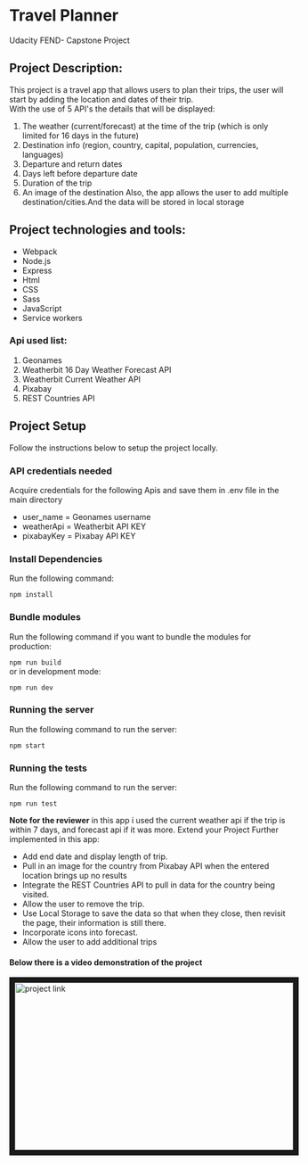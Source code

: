 # Travel Planner
Udacity FEND- Capstone Project

## Project Description:
 This project is a travel app that allows users to plan their trips, the user will start by adding the location and dates of their trip.<br>
 With the use of 5 API's the details that will be displayed:
1. The weather (current/forecast) at the time of the trip (which is only limited for 16 days in the future)
2. Destination info (region, country, capital, population, currencies, languages)
3. Departure and return dates
4. Days left before departure date
5. Duration of the trip
6. An image of the destination
Also, the app allows the user to add multiple destination/cities.And the data will be stored in local storage

## Project technologies and tools:
- Webpack
- Node.js
- Express
- Html
- CSS
- Sass
- JavaScript
- Service workers

### Api used list:
1. Geonames
2. Weatherbit 16 Day Weather Forecast API
3. Weatherbit Current Weather API
4. Pixabay
5. REST Countries API
## Project Setup
Follow the instructions below to setup the project locally.
### API credentials needed
Acquire credentials for the following Apis and save them in .env file in the main directory
* user_name = Geonames username
* weatherApi = Weatherbit API KEY
* pixabayKey = Pixabay API KEY

### Install Dependencies
Run the following command:

```npm install```
### Bundle modules
Run the following command if you want to bundle the modules for production:

```npm run build``` <br>
or in development mode:

```npm run dev```
### Running the server
Run the following command to run the server:

```npm start```
### Running the tests
Run the following command to run the server:

```npm run test```

**Note for the reviewer** in this app i used the current weather api if the trip is within 7 days, and forecast api if it was more.
Extend your Project Further implemented in this app:
- Add end date and display length of trip.
- Pull in an image for the country from Pixabay API when the entered location brings up no results
- Integrate the REST Countries API to pull in data for the country being visited.
- Allow the user to remove the trip.
- Use Local Storage to save the data so that when they close, then revisit the page, their information is still there.
- Incorporate icons into forecast.
- Allow the user to add additional trips<br>
#### Below there is a video demonstration of the project<br>

<a href="https://youtu.be/1nR4--cnbC4
" target="_blank"><img src="http://img.youtube.com/vi/1nR4--cnbC4/0.jpg" 
alt="project link" width="500" height="300" border="10" /></a>

